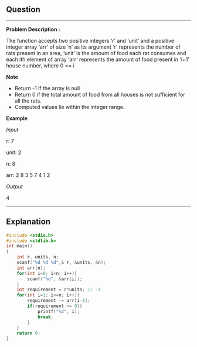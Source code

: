 ## Question
___
**Problem Description :**

The function accepts two positive integers ‘r’ and ‘unit’ and a positive integer array ‘arr’ of size ‘n’ as its argument ‘r’ represents the number of rats present in an area, ‘unit’ is the amount of food each rat consumes and each ith element of array ‘arr’ represents the amount of food present in ‘i+1’ house number, where 0 <= i

**Note**

- Return -1 if the array is null
- Return 0 if the total amount of food from all houses is not sufficient for all the rats.
- Computed values lie within the integer range.

**Example**

*Input*

r: 7

unit: 2

n: 8

arr: 2 8 3 5 7 4 1 2

*Output*

4
___
## Explanation
```c
#include <stdio.h>
#include <stdlib.h>
int main()
{
    int r, units, n;
    scanf("%d %d %d",& r, &units, &n);
    int arr[n];
    for(int i=0; i<n; i++){
        scanf("%d", &arr[i]);
    }
    int requirement = r*units; // -4
    for(int i=1; i<=n; i++){
        requirement -= arr[i-1];
        if(requirement <= 0){
            printf("%d", i);
            break;
        }
    }
    return 0;
}
```